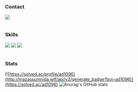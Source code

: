 ### Contact
<a href="mailto:Celcious0@gmail.com" target="_blank"><img src="https://img.shields.io/badge/Gmail-EA4335?style=flat-square&logo=Gmail&logoColor=white"/></a>
<br><br>
### Skills
<img src="https://img.shields.io/badge/C++-00599C?style=flat-square&logo=Cplusplus&logoColor=white"/> <img src="https://img.shields.io/badge/Java-ED8B00?style=flat-square&logo=openjdk&logoColor=white"/> <img src="https://img.shields.io/badge/javaScript-F7DF1E?style=flat-square&logo=JavaScript&logoColor=white"/>
<br><br>
### Stats
[![https://solved.ac/profile/ad1096](http://mazassumnida.wtf/api/v2/generate_badge?boj=ad1096)](https://solved.ac/ad1096)
![Anurag's GitHub stats](https://github-readme-stats.vercel.app/api?username=Celcious0&show_icons=true&theme=tokyonight)
